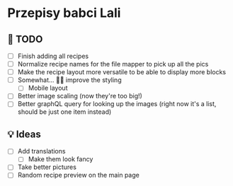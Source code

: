 # Przepisy babci Lali

## 🚀 TODO

- [ ] Finish adding all recipes
- [ ] Normalize recipe names for the file mapper to pick up all the pics
- [ ] Make the recipe layout more versatile to be able to display more blocks
- [ ] Somewhat... 🤷‍♀️ improve the styling
  - [ ] Mobile layout
- [ ] Better image scaling (now they're too big!)
- [ ] Better graphQL query for looking up the images (right now it's a list, should be just one item instead)

## 💡 Ideas

- [ ] Add translations
  - [ ] Make them look fancy
- [ ] Take better pictures
- [ ] Random recipe preview on the main page
